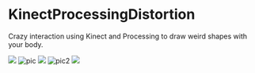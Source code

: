 # KinectProcessingDistortion
Crazy interaction using Kinect and Processing to draw weird shapes with your body.
<p align="center">

![](girl.gif) 
![pic](https://raw.githubusercontent.com/mikkelmedm/KinectProcessingDistortion/master/Screen%20Shot%202018-11-14%20at%2018.24.14.png)
![](partyguys.gif) 
![pic2](https://raw.githubusercontent.com/mikkelmedm/KinectProcessingDistortion/master/Screen%20Shot%202018-11-14%20at%2018.23.58.png)
![](upclose.gif)
</p>
